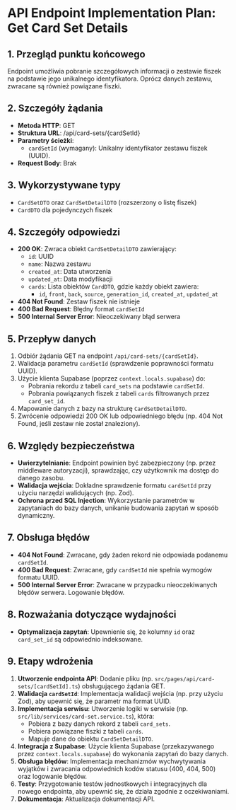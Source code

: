 # API Endpoint Implementation Plan: Get Card Set Details

## 1. Przegląd punktu końcowego
Endpoint umożliwia pobranie szczegółowych informacji o zestawie fiszek na podstawie jego unikalnego identyfikatora. Oprócz danych zestawu, zwracane są również powiązane fiszki.

## 2. Szczegóły żądania
- **Metoda HTTP**: GET
- **Struktura URL**: /api/card-sets/{cardSetId}
- **Parametry ścieżki**:
  - `cardSetId` (wymagany): Unikalny identyfikator zestawu fiszek (UUID).
- **Request Body**: Brak

## 3. Wykorzystywane typy
- `CardSetDTO` oraz `CardSetDetailDTO` (rozszerzony o listę fiszek)
- `CardDTO` dla pojedynczych fiszek

## 4. Szczegóły odpowiedzi
- **200 OK**: Zwraca obiekt `CardSetDetailDTO` zawierający:
  - `id`: UUID
  - `name`: Nazwa zestawu
  - `created_at`: Data utworzenia
  - `updated_at`: Data modyfikacji
  - `cards`: Lista obiektów `CardDTO`, gdzie każdy obiekt zawiera:
    - `id`, `front`, `back`, `source`, `generation_id`, `created_at`, `updated_at`
- **404 Not Found**: Zestaw fiszek nie istnieje
- **400 Bad Request**: Błędny format `cardSetId`
- **500 Internal Server Error**: Nieoczekiwany błąd serwera

## 5. Przepływ danych
1. Odbiór żądania GET na endpoint `/api/card-sets/{cardSetId}`.
2. Walidacja parametru `cardSetId` (sprawdzenie poprawności formatu UUID).
3. Użycie klienta Supabase (poprzez `context.locals.supabase`) do:
   - Pobrania rekordu z tabeli `card_sets` na podstawie `cardSetId`.
   - Pobrania powiązanych fiszek z tabeli `cards` filtrowanych przez `card_set_id`.
4. Mapowanie danych z bazy na strukturę `CardSetDetailDTO`.
5. Zwrócenie odpowiedzi 200 OK lub odpowiedniego błędu (np. 404 Not Found, jeśli zestaw nie został znaleziony).

## 6. Względy bezpieczeństwa
- **Uwierzytelnianie**: Endpoint powinien być zabezpieczony (np. przez middleware autoryzacji), sprawdzając, czy użytkownik ma dostęp do danego zasobu.
- **Walidacja wejścia**: Dokładne sprawdzenie formatu `cardSetId` przy użyciu narzędzi walidujących (np. Zod).
- **Ochrona przed SQL Injection**: Wykorzystanie parametrów w zapytaniach do bazy danych, unikanie budowania zapytań w sposób dynamiczny.

## 7. Obsługa błędów
- **404 Not Found**: Zwracane, gdy żaden rekord nie odpowiada podanemu `cardSetId`.
- **400 Bad Request**: Zwracane, gdy `cardSetId` nie spełnia wymogów formatu UUID.
- **500 Internal Server Error**: Zwracane w przypadku nieoczekiwanych błędów serwera. Logowanie błędów.

## 8. Rozważania dotyczące wydajności
- **Optymalizacja zapytań**: Upewnienie się, że kolumny `id` oraz `card_set_id` są odpowiednio indeksowane.

## 9. Etapy wdrożenia
1. **Utworzenie endpointa API**: Dodanie pliku (np. `src/pages/api/card-sets/[cardSetId].ts`) obsługującego żądania GET.
2. **Walidacja `cardSetId`**: Implementacja walidacji wejścia (np. przy użyciu Zod), aby upewnić się, że parametr ma format UUID.
3. **Implementacja serwisu**: Utworzenie logiki w serwisie (np. `src/lib/services/card-set.service.ts`), która:
   - Pobiera z bazy danych rekord z tabeli `card_sets`.
   - Pobiera powiązane fiszki z tabeli `cards`.
   - Mapuje dane do obiektu `CardSetDetailDTO`.
4. **Integracja z Supabase**: Użycie klienta Supabase (przekazywanego przez `context.locals.supabase`) do wykonania zapytań do bazy danych.
5. **Obsługa błędów**: Implementacja mechanizmów wychwytywania wyjątków i zwracania odpowiednich kodów statusu (400, 404, 500) oraz logowanie błędów.
6. **Testy**: Przygotowanie testów jednostkowych i integracyjnych dla nowego endpointa, aby upewnić się, że działa zgodnie z oczekiwaniami.
7. **Dokumentacja**: Aktualizacja dokumentacji API.
